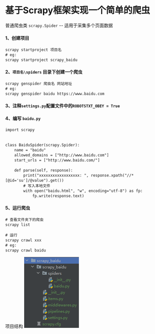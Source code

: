 # 基于Scrapy框架实现一个简单的爬虫

普通爬虫类 `scrapy.Spider` -- 适用于采集多个页面数据

#### 1、创建项目

```shell
scrapy startproject 项目名
# eg:
scrapy startproject scrapy_baidu
```

#### 2、`项目名\spiders` 目录下创建一个爬虫

```shell
scrapy genspider 爬虫名 网站地址
# eg:
scrapy genspider baidu https://www.baidu.com
```

#### 3、注释`settings.py`配置文件中的`ROBOTSTXT_OBEY = True`

#### 4、编写 `baidu.py`

```
import scrapy


class BaiduSpider(scrapy.Spider):
    name = "baidu"
    allowed_domains = ["http://www.baidu.com"]
    start_urls = ["http://www.baidu.com/"]

    def parse(self, response):
        print("xxxxxxxxxxxxxxxxxx: ", response.xpath("//*[@id='su']/@value").get())
        # 写入本地文件
        with open("baidu.html", "w", encoding="utf-8") as fp:
            fp.write(response.text)
```

#### 5、运行爬虫

```shell
# 查看文件夹下的爬虫
scrapy list

# 运行
scrapy crawl xxx
# eg:
scrapy crawl baidu
```

项目结构
![img.png](images/scrapy-baidu.png)

